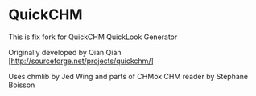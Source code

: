 QuickCHM
========

This is fix fork for QuickCHM QuickLook Generator 

Originally developed by Qian Qian [http://sourceforge.net/projects/quickchm/]

Uses chmlib by Jed Wing and parts of CHMox CHM reader by Stéphane Boisson
